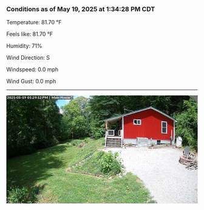 ### Conditions as of May 19, 2025 at 1:34:28 PM CDT 

Temperature: 81.70 &deg;F

Feels like: 81.70 &deg;F

Humidity: 71%

Wind Direction: S

Windspeed: 0.0 mph

Wind Gust: 0.0 mph

---

<img src="./images/latest.jpeg"/>

